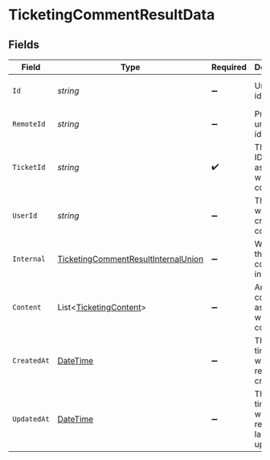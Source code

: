 # TicketingCommentResultData


## Fields

| Field                                                                                                 | Type                                                                                                  | Required                                                                                              | Description                                                                                           | Example                                                                                               |
| ----------------------------------------------------------------------------------------------------- | ----------------------------------------------------------------------------------------------------- | ----------------------------------------------------------------------------------------------------- | ----------------------------------------------------------------------------------------------------- | ----------------------------------------------------------------------------------------------------- |
| `Id`                                                                                                  | *string*                                                                                              | :heavy_minus_sign:                                                                                    | Unique identifier                                                                                     | 8187e5da-dc77-475e-9949-af0f1fa4e4e3                                                                  |
| `RemoteId`                                                                                            | *string*                                                                                              | :heavy_minus_sign:                                                                                    | Provider's unique identifier                                                                          | 8187e5da-dc77-475e-9949-af0f1fa4e4e3                                                                  |
| `TicketId`                                                                                            | *string*                                                                                              | :heavy_check_mark:                                                                                    | The ticket ID associated with the comment                                                             | ticket-001                                                                                            |
| `UserId`                                                                                              | *string*                                                                                              | :heavy_minus_sign:                                                                                    | The user who created the comment                                                                      | user-001                                                                                              |
| `Internal`                                                                                            | [TicketingCommentResultInternalUnion](../../Models/Components/TicketingCommentResultInternalUnion.md) | :heavy_minus_sign:                                                                                    | Whether the comment is internal                                                                       | false                                                                                                 |
| `Content`                                                                                             | List<[TicketingContent](../../Models/Components/TicketingContent.md)>                                 | :heavy_minus_sign:                                                                                    | Array of content associated with the comment                                                          |                                                                                                       |
| `CreatedAt`                                                                                           | [DateTime](https://learn.microsoft.com/en-us/dotnet/api/system.datetime?view=net-5.0)                 | :heavy_minus_sign:                                                                                    | The timestamp when the record was created                                                             | 2021-01-01T01:01:01.000Z                                                                              |
| `UpdatedAt`                                                                                           | [DateTime](https://learn.microsoft.com/en-us/dotnet/api/system.datetime?view=net-5.0)                 | :heavy_minus_sign:                                                                                    | The timestamp when the record was last updated                                                        | 2021-01-01T01:01:01.000Z                                                                              |